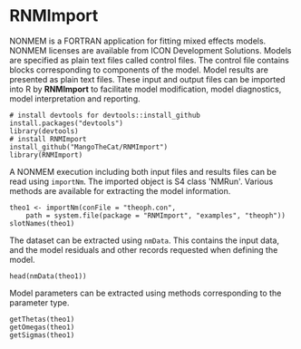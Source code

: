 # RNMImport

NONMEM is a FORTRAN application for fitting mixed effects models. 
NONMEM licenses are available from ICON Development Solutions.
Models are specified as plain text files called control files. 
The control file contains blocks corresponding to components of the model.
Model results are presented as plain text files. These input 
and output files can be imported into R by **RNMImport** to 
facilitate model modification, model diagnostics, model interpretation
and reporting.

```{r}
# install devtools for devtools::install_github
install.packages("devtools")
library(devtools)
# install RNMImport
install_github("MangoTheCat/RNMImport")
library(RNMImport)
```

A NONMEM execution including both input files and results files can
be read using `importNm`.
The imported object is S4 class 'NMRun'. 
Various methods are available for extracting the model information.

```{r}
theo1 <- importNm(conFile = "theoph.con", 
    path = system.file(package = "RNMImport", "examples", "theoph"))
slotNames(theo1)
```

The dataset can be extracted using `nmData`.
This contains the input data, and the model residuals and other 
records requested when defining the model.

```{r}
head(nmData(theo1))
```

Model parameters can be extracted using methods corresponding
to the parameter type.

```{r}
getThetas(theo1)
getOmegas(theo1)
getSigmas(theo1)
```
